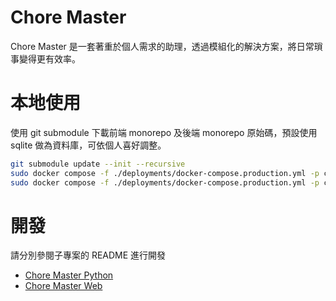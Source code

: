 # Chore Master

Chore Master 是一套著重於個人需求的助理，透過模組化的解決方案，將日常瑣事變得更有效率。

# 本地使用

使用 git submodule 下載前端 monorepo 及後端 monorepo 原始碼，預設使用 sqlite 做為資料庫，可依個人喜好調整。

```sh
git submodule update --init --recursive
sudo docker compose -f ./deployments/docker-compose.production.yml -p chore_master_production up -d --build
sudo docker compose -f ./deployments/docker-compose.production.yml -p chore_master_production down
```

# 開發

請分別參閱子專案的 README 進行開發
- [Chore Master Python](https://github.com/chore-master/chore-master-python/blob/main/apps/chore_master_api/README.md)
- [Chore Master Web](https://github.com/chore-master/chore-master-web/tree/main/apps/end-user-app)
